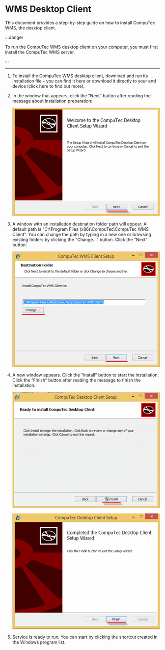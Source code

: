 # WMS Desktop Client

This document provides a step-by-step guide on how to install CompuTec WMS, the desktop client.

:::danger

To run the CompuTec WMS desktop client on your computer, you must first install the CompuTec WMS server.

:::

---

1. To install the CompuTec WMS desktop client, download and run its installation file – you can find it here or download it directly to your end device (click here to find out more).

2. In the window that appears, click the "Next" button after reading the message about installation preparation:

    ![Client Installation](./media/client-installation.png)

3. A window with an installation destination folder path will appear. A default path is "C:\Program Files (x86)\CompuTec\CompuTec WMS Client\". You can change the path by typing in a new one or browsing existing folders by clicking the "Change…" button. Click the "Next" button:

    ![Client](./media/client-installation-next.png)

4. A new window appears. Click the "Install" button to start the installation. Click the “Finish” button after reading the message to finish the installation:

    ![Client - Install](./media/client-installation-install.png)

    ![Client - Finish](./media/client-installation-install-2.png)

5. Service is ready to run. You can start by clicking the shortcut created in the Windows program list.
